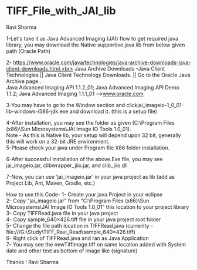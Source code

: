 # TIFF_File_with_JAI_lib
Ravi Sharma

1-Let's take it as Java Advanced Imaging (JAI) flow to get required java library, you may download the Native supportive java lib from below given path (Oracle Path) <br>

2- https://www.oracle.com/java/technologies/java-archive-downloads-java-client-downloads.html.<br>
    Java Archive Downloads -Java Client Technologies || Java Client Technology Downloads.  || Go to the Oracle Java Archive page.. <br>
    Java Advanced Imaging API 1.1.2_01; Java Advanced Imaging API Demo 1.1.2; Java Advanced Imaging 1.1.1_01 -->www.oracle.com<br>
    
3-You may have to go to the Window section and click ​jai_imageio-1_0_01-lib-windows-i586-jdk.exe  and download it. (this is a setup file)<br>

4-After installation, you may see the folder as given (C:\Program Files (x86)\Sun Microsystems\JAI Image IO Tools 1.0_01).  <br>
      Note - As this is Native lib, your setup will depend upon 32 bit, generally this will work on a 32-bit JRE environment. <br>
5-Please check your java under Program file X86 folder installation.<br>

6-After successful installation of the above.Exe file, you may see jai_imageio.jar, clibwrapper_jiio.jar, and clib_jiio.dll<br>

7-Now, you can use 'jai_imageio.jar' in your java project as lib (add as Project Lib, Ant, Maven, Gradle, etc.)<br>



How to use this Code-
1- Create your java Project in your eclipse <br>
2- Copy "jai_imageio.jar" from "C:\Program Files (x86)\Sun Microsystems\JAI Image IO Tools 1.0_01" this location to your project library <br>
3- Copy TIFFRead.java file in your java project <br>
4- Copy sample_640×426.tiff file in your java project root folder <br>
5- Change the file path location in TIFFRead.java (currenlty - file:///G:\\Study\\TIFF_Ravi_Read\\sample_640×426.tiff)  <br>
6- Right click of TIFFRead.java and ran as Java Application <br>
7- You may see the newTiffImage.tiff on same location added with System date and other text as bottom of image like (signature) <br>

Thanks !
Ravi Sharma
  
